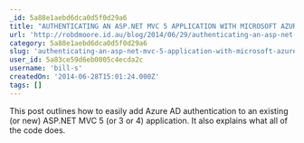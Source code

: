 ```yaml
---
_id: 5a88e1aebd6dca0d5f0d29a6
title: "AUTHENTICATING AN ASP.NET MVC 5 APPLICATION WITH MICROSOFT AZURE ACTIVE DIRECTORY"
url: 'http://robdmoore.id.au/blog/2014/06/29/authenticating-an-asp-net-mvc-5-application-with-microsoft-azure-active-directory/'
category: 5a88e1aebd6dca0d5f0d29a6
slug: 'authenticating-an-asp-net-mvc-5-application-with-microsoft-azure-active-directory'
user_id: 5a83ce59d6eb0005c4ecda2c
username: 'bill-s'
createdOn: '2014-06-28T15:01:24.000Z'
tags: []
---
```


This post outlines how to easily add Azure AD authentication to an existing (or new) ASP.NET MVC 5 (or 3 or 4) application. It also explains what all of the code does.
